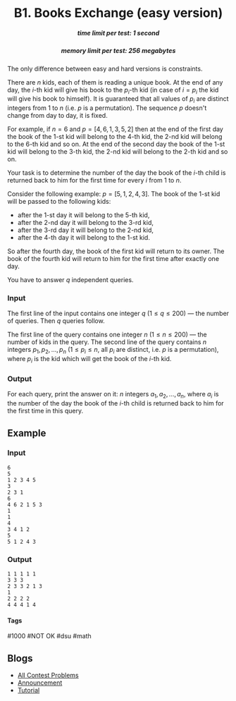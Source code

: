 <h1 style='text-align: center;'> B1. Books Exchange (easy version)</h1>

<h5 style='text-align: center;'>time limit per test: 1 second</h5>
<h5 style='text-align: center;'>memory limit per test: 256 megabytes</h5>

The only difference between easy and hard versions is constraints.

There are $n$ kids, each of them is reading a unique book. At the end of any day, the $i$-th kid will give his book to the $p_i$-th kid (in case of $i = p_i$ the kid will give his book to himself). It is guaranteed that all values of $p_i$ are distinct integers from $1$ to $n$ (i.e. $p$ is a permutation). The sequence $p$ doesn't change from day to day, it is fixed.

For example, if $n=6$ and $p=[4, 6, 1, 3, 5, 2]$ then at the end of the first day the book of the $1$-st kid will belong to the $4$-th kid, the $2$-nd kid will belong to the $6$-th kid and so on. At the end of the second day the book of the $1$-st kid will belong to the $3$-th kid, the $2$-nd kid will belong to the $2$-th kid and so on.

Your task is to determine the number of the day the book of the $i$-th child is returned back to him for the first time for every $i$ from $1$ to $n$.

Consider the following example: $p = [5, 1, 2, 4, 3]$. The book of the $1$-st kid will be passed to the following kids:

* after the $1$-st day it will belong to the $5$-th kid,
* after the $2$-nd day it will belong to the $3$-rd kid,
* after the $3$-rd day it will belong to the $2$-nd kid,
* after the $4$-th day it will belong to the $1$-st kid.

So after the fourth day, the book of the first kid will return to its owner. The book of the fourth kid will return to him for the first time after exactly one day.

You have to answer $q$ independent queries.

### Input

The first line of the input contains one integer $q$ ($1 \le q \le 200$) — the number of queries. Then $q$ queries follow.

The first line of the query contains one integer $n$ ($1 \le n \le 200$) — the number of kids in the query. The second line of the query contains $n$ integers $p_1, p_2, \dots, p_n$ ($1 \le p_i \le n$, all $p_i$ are distinct, i.e. $p$ is a permutation), where $p_i$ is the kid which will get the book of the $i$-th kid.

### Output

For each query, print the answer on it: $n$ integers $a_1, a_2, \dots, a_n$, where $a_i$ is the number of the day the book of the $i$-th child is returned back to him for the first time in this query.

## Example

### Input


```text
6
5
1 2 3 4 5
3
2 3 1
6
4 6 2 1 5 3
1
1
4
3 4 1 2
5
5 1 2 4 3
```
### Output


```text
1 1 1 1 1 
3 3 3 
2 3 3 2 1 3 
1 
2 2 2 2 
4 4 4 1 4 
```


#### Tags 

#1000 #NOT OK #dsu #math 

## Blogs
- [All Contest Problems](../Codeforces_Round_595_(Div._3).md)
- [Announcement](../blogs/Announcement.md)
- [Tutorial](../blogs/Tutorial.md)
